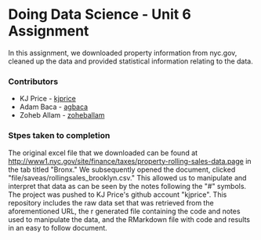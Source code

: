 # Doing Data Science - Unit 6 Assignment

In this assignment, we downloaded property information from nyc.gov, cleaned up the data and provided statistical information relating to the data.

### Contributors

 - KJ Price - [kjprice](https://github.com/kjprice/)
 - Adam Baca - [agbaca](https://github.com/agbaca)
 - Zoheb Allam - [zoheballam](https://github.com/zoheballam)

### Stpes taken to completion

The original excel file that we downloaded can be found at http://www1.nyc.gov/site/finance/taxes/property-rolling-sales-data.page 
in the tab titled "Bronx." We subsequently opened the document, clicked "file/saveas/rollingsales_brooklyn.csv." This allowed us to 
manipulate and interpret that data as can be seen by the notes following the "#" symbols. The project was pushed to KJ Price's github 
account "kjprice". This repository includes the raw data set that was retrieved from the aforementioned URL, the r generated file 
containing the code and notes used to manipulate the data, and the RMarkdown file with code and results in an easy to follow document. 
